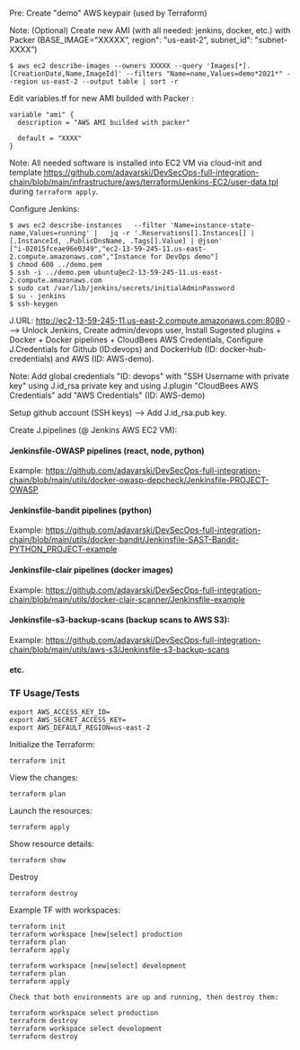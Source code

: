 Pre: Create "demo" AWS keypair (used by Terraform)

Note: (Optional) Create new AMI (with all needed: jenkins, docker, etc.) with Packer (BASE_IMAGE="XXXXX”, region": "us-east-2”, subnet_id": "subnet-XXXX”)

```
$ aws ec2 describe-images --owners XXXXX --query 'Images[*].[CreationDate,Name,ImageId]' --filters "Name=name,Values=demo*2021*" --region us-east-2 --output table | sort -r
```
Edit variables.tf for new AMI builded with Packer :
```
variable "ami" {
  description = "AWS AMI builded with packer"

  default = "XXXX"
}
```


Note: All needed software is installed into EC2 VM via cloud-init and template https://github.com/adavarski/DevSecOps-full-integration-chain/blob/main/infrastructure/aws/terraform/Jenkins-EC2/user-data.tpl during `terraform apply`.

Configure Jenkins:

```
$ aws ec2 describe-instances   --filter 'Name=instance-state-name,Values=running' |   jq -r '.Reservations[].Instances[] | [.InstanceId, .PublicDnsName, .Tags[].Value] | @json'
["i-02015fceae96e0349","ec2-13-59-245-11.us-east-2.compute.amazonaws.com","Instance for DevOps demo"]
$ chmod 600 ../demo.pem
$ ssh -i ../demo.pem ubuntu@ec2-13-59-245-11.us-east-2.compute.amazonaws.com
$ sudo cat /var/lib/jenkins/secrets/initialAdminPassword
$ su - jenkins
$ ssh-keygen 

```
J.URL: http://ec2-13-59-245-11.us-east-2.compute.amazonaws.com:8080 ---> Unlock Jenkins, Create admin/devops user, Install Sugested plugins + Docker + Docker pipelines + CloudBees AWS Credentials, Configure J.Credentials for Github (ID:devops) and DockerHub (ID: docker-hub-credentials) and AWS (ID: AWS-demo).

Note: Add global credentials "ID: devops" with "SSH Username with private key" using J.id_rsa private key and using J.plugin "CloudBees AWS Credentials" add "AWS Credentials" (ID: AWS-demo)

Setup github account (SSH keys) --> Add J.id_rsa.pub key.

Create J.pipelines (@ Jenkins AWS EC2 VM):

#### Jenkinsfile-OWASP pipelines (react, node, python)
Example: https://github.com/adavarski/DevSecOps-full-integration-chain/blob/main/utils/docker-owasp-depcheck/Jenkinsfile-PROJECT-OWASP

#### Jenkinsfile-bandit pipelines (python)
Example: https://github.com/adavarski/DevSecOps-full-integration-chain/blob/main/utils/docker-bandit/Jenkinsfile-SAST-Bandit-PYTHON_PROJECT-example

#### Jenkinsfile-clair pipelines (docker images)
Example: https://github.com/adavarski/DevSecOps-full-integration-chain/blob/main/utils/docker-clair-scanner/Jenkinsfile-example

#### Jenkinsfile-s3-backup-scans (backup scans to AWS S3): 
Example: https://github.com/adavarski/DevSecOps-full-integration-chain/blob/main/utils/aws-s3/Jenkinsfile-s3-backup-scans

#### etc.

### TF Usage/Tests
```
export AWS_ACCESS_KEY_ID=
export AWS_SECRET_ACCESS_KEY=
export AWS_DEFAULT_REGION=us-east-2
```

Initialize the Terraform:

```
terraform init
```

View the changes:

```
terraform plan 
```

Launch the resources:

```
terraform apply 
```

Show resource details:

```
terraform show
```
Destroy 
```
terraform destroy 
```

Example TF with workspaces: 

```
terraform init
terraform workspace [new|select] production
terraform plan 
terraform apply 

terraform workspace [new|select] development
terraform plan 
terraform apply 

Check that both environments are up and running, then destroy them:

terraform workspace select production
terraform destroy
terraform workspace select development
terraform destroy 
```

